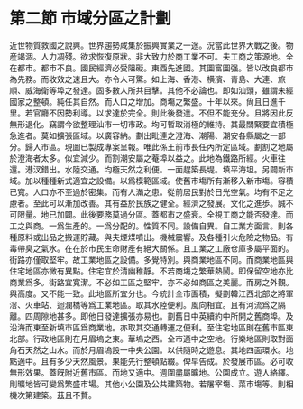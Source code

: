 # 第二節    市域分區之計劃

近世物質救國之說興。世界趨勢咸集於振興實業之一途。況當此世界大戰之後。物産竭涸。人力凋殘。欲求恢復原狀。非大致力於商工業不可。夫工商之策源地。全在都市。都市不良。國民經濟必受阻礙。東西先進國。其圖富圖强。皆以改良都市為先務。而收效之速且大。亦令人可驚。如上海、香港、横濱、青島、大連、旅順、威海衛等埠之發達。固多數人所共目擊。其他不必論也。即如汕頭，雖謂未經國家之整頓。純任其自然。而人口之增加。商塲之繁盛。十年以來。尙且日進千里。若官廳不因勢利導。以求達於完全。則此後發達。不但不能充分。且將因此反無形退化。竊謂今欲整理汕市一切市政。均可暫取消極的維持。其最關緊要宜積極急進者。莫如擴張區域。以廣容納。劃出毗連之澄海、潮陽、潮安各縣屬之一部分。歸入市區。現圖已製成專案呈報。唯此係王前市長任內所定區域。劃割之地屬於澄海者太多。似宜減少。而割潮安屬之菴埠以益之。此地為鐵路所經。火車往還。港汊錯出。水陸交通。均極天然之利便。一面趕築長堤。填平海坦。另闢新市域。加以種種新式適宜之設備。以爲模範區域。使舊市塲所有漸移入新市塲。容積已寬。人口亦不至過於密集。而有人滿之患。從前居民對於日光空氣。均有不足之慮者。至此可以漸加改善。其有益於民族之健全。經濟之發展。文化之進歩。誠不可限量。地已加闢。此後要務莫過分區。蓋都市之盛衰。全視工商之能否發達。而工之與商。一爲生產的。一爲分配的。性質不同。設備自異。自工業方面言。則各種原料或出品之搬運貯藏。與夫煙煤噴出。機械震響。及各種引火危險之物品。有毒帶臭之氣水。在在於市民生命財產有絕大關係。且工業之工廠仓庫多屬平面的。街路亦僅取堅牢。故工業地區之設備。多覺特別。與商業地區不同。而商業地區與住宅地區亦微有異點。住宅宜於清幽稚靜。不若商塲之繁華熱鬧。即保留空地亦比商業爲多。街路宜寬潔。不必如工區之堅牢。亦不必如商區之美麗。而房之外觀。與高度。又不能一致。此地區所宜分也。今統計全市面積，擬劃韓江西北部之將軍滘、火車站、迴瀾橋等爲工業地區。取其水陸便利。風向相宜。且有河流爲之隔離。四周隙地甚多。即他日發達擴張亦易也。劃舊日中英續約中所開之舊商埠。及沿海而東至新填市區爲商業地。亦取其交通轉運之便利。至住宅地區則在舊市區東北部。行政地區則在月眉塢之東。華塢之西。全市適中之空地。行樂地區則取對面角石天然之山水。而於月眉塢設一中央公園。以供隨時之遊息。其地四面環水。地點適中。且有多少天然風景。果能先行整頓點綴。俾早告成。於發展市區。必可收無形效果。蓋旣附近舊市區。而地又適中。週圍盡屬曠地。公園成立。遊人絡繹。則曠地皆可變爲繁盛市場。其他小公園及公共建築物。若屠宰塲、菜市塲等。則相機次第建築。茲且不贅。
